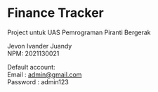 # Finance Tracker

Project untuk UAS Pemrograman Piranti Bergerak

Jevon Ivander Juandy <br>
NPM: 2021130021

Default account: <br>
Email : admin@gmail.com <br>
Password : admin123
